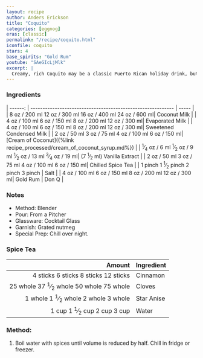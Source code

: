 ```yaml
---
layout: recipe
author: Anders Erickson
title: "Coquito"
categories: [eggnog]
eras: [classic]
permalink: "/recipe/coquito.html"
iconfile: coquito
stars: 4
base_spirits: "Gold Rum"
youtube: "SAeGIcLjMlk"
excerpt: |
  Creamy, rich Coquito may be a classic Puerto Rican holiday drink, but don't let the seasons limit you—this combination of rum, milk, coconut, and spices tastes great any time of year.
---
```


### Ingredients

| ------: | ----------------------------------------------------------- | ----- |
| <span class="onex active">8 oz  / 200 ml</span> <span class="onehalfx">12 oz  / 300 ml</span> <span class="twox">16 oz  / 400 ml</span> <span class="threex">24 oz  / 600 ml</span>| Coconut Milk |
| <span class="onex active">4 oz  / 100 ml</span> <span class="onehalfx">6 oz  / 150 ml</span> <span class="twox">8 oz  / 200 ml</span> <span class="threex">12 oz  / 300 ml</span>| Evaporated Milk |
| <span class="onex active">4 oz  / 100 ml</span> <span class="onehalfx">6 oz  / 150 ml</span> <span class="twox">8 oz  / 200 ml</span> <span class="threex">12 oz  / 300 ml</span>| Sweetened Condensed Milk |
| <span class="onex active">2 oz  / 50 ml</span> <span class="onehalfx">3 oz  / 75 ml</span> <span class="twox">4 oz  / 100 ml</span> <span class="threex">6 oz  / 150 ml</span>| [Cream of Coconut]({%link recipe_processed/cream_of_coconut_syrup.md%}) |
| <span class="onex active"> <sup>1</sup>&frasl;<sub>4</sub> oz  / 6 ml</span> <span class="onehalfx"> <sup>1</sup>&frasl;<sub>2</sub> oz  / 9 ml</span> <span class="twox"> <sup>1</sup>&frasl;<sub>2</sub> oz  / 13 ml</span> <span class="threex"> <sup>3</sup>&frasl;<sub>4</sub> oz  / 19 ml</span>| (7 <sup>1</sup>&frasl;<sub>2</sub> ml) Vanilla Extract |
| <span class="onex active">2 oz  / 50 ml</span> <span class="onehalfx">3 oz  / 75 ml</span> <span class="twox">4 oz  / 100 ml</span> <span class="threex">6 oz  / 150 ml</span>| Chilled Spice Tea |
| <span class="onex active">1 pinch </span> <span class="onehalfx">1 <sup>1</sup>&frasl;<sub>2</sub> pinch </span> <span class="twox">2 pinch </span> <span class="threex">3 pinch </span>| Salt |
| <span class="onex active">4 oz  / 100 ml</span> <span class="onehalfx">6 oz  / 150 ml</span> <span class="twox">8 oz  / 200 ml</span> <span class="threex">12 oz  / 300 ml</span>| Gold Rum | Don Q |

### Notes

- Method: Blender
- Pour: From a Pitcher
- Glassware: Cocktail Glass
- Garnish: Grated nutmeg
- Special Prep: Chill over night.

### Spice Tea

|   Amount | Ingredient |
| -------: | ---------- |
| <span class="onex active">4 sticks </span> <span class="onehalfx">6 sticks </span> <span class="twox">8 sticks </span> <span class="threex">12 sticks </span>| Cinnamon   |
| <span class="onex active">25 whole </span> <span class="onehalfx">37 <sup>1</sup>&frasl;<sub>2</sub> whole </span> <span class="twox">50 whole </span> <span class="threex">75 whole </span>| Cloves     |
|  <span class="onex active">1 whole </span> <span class="onehalfx">1 <sup>1</sup>&frasl;<sub>2</sub> whole </span> <span class="twox">2 whole </span> <span class="threex">3 whole </span>| Star Anise |
|    <span class="onex active">1 cup </span> <span class="onehalfx">1 <sup>1</sup>&frasl;<sub>2</sub> cup </span> <span class="twox">2 cup </span> <span class="threex">3 cup </span>| Water      |

### Method:

1. Boil water with spices until volume is reduced by half. Chill in fridge or freezer.

    
<script type="application/ld+json">
{
  "@context": "https://schema.org",
  "@type": "Recipe",
  "author": "{{ page.author }}",
  "description": "{{ page.excerpt | strip_html | replace: '"', "'" }}",
  "image": "{% for ingredient in site.data[page.iconfile].images.ingredient limit: 1 %}{{ ingredient.url }}{% endfor %}",
  "recipeIngredient": [  "8 oz Coconut Milk",
  "4 oz Evaporated Milk",
  "4 oz Sweetened Condensed Milk",
  "2 oz Cream of Coconut",
  "0.25 oz (7.5 ml) Vanilla Extract",
  "2 oz Chilled Spice Tea",
  "1 pinch Salt",
  "4 oz Gold Rum"],
  "name": "{{ page.title }}",
  "recipeInstructions": "  {
    '@type': 'HowToStep',
    'text': '- Method: Blender
'
  },  {
    '@type': 'HowToStep',
    'text': '- Pour: From a Pitcher
'
  },  {
    '@type': 'HowToStep',
    'text': '- Glassware: Cocktail Glass
'
  },  {
    '@type': 'HowToStep',
    'text': '- Garnish: Grated nutmeg
'
  },  {
    '@type': 'HowToStep',
    'text': '- Special Prep: Chill over night.
'
  },  {
    '@type': 'HowToStep',
    'text': '### Spice Tea
'
  },  {
    '@type': 'HowToStep',
    'text': '|   Amount | Ingredient |
'
  },  {
    '@type': 'HowToStep',
    'text': '| -------: | ---------- |
'
  },  {
    '@type': 'HowToStep',
    'text': '| 4 sticks | Cinnamon   |
'
  },  {
    '@type': 'HowToStep',
    'text': '| 25 whole | Cloves     |
'
  },  {
    '@type': 'HowToStep',
    'text': '|  1 whole | Star Anise |
'
  },  {
    '@type': 'HowToStep',
    'text': '|    1 cup | Water      |
'
  },  {
    '@type': 'HowToStep',
    'text': '### Method:
'
  },  {
    '@type': 'HowToStep',
    'text': '1. Boil water with spices until volume is reduced by half. Chill in fridge or freezer.
'
  }",
  "recipeYield": "1 cocktail",
  "recipeCategory": "cocktail"
}
</script>

    